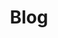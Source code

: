 ---
layout: page
title: Blog
description: >
  기록 공간
#hide_description: true
sitemap: true
permalink: /blog/
---